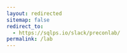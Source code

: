 ```yaml
---
layout: redirected
sitemap: false
redirect_to:
  - https://sqlps.io/slack/preconlab/
permalink: /lab
---
```

